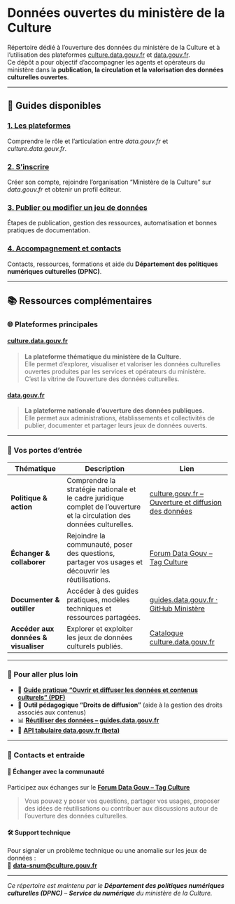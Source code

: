 # Données ouvertes du ministère de la Culture  

Répertoire dédié à l’ouverture des données du ministère de la Culture et à l’utilisation des plateformes [culture.data.gouv.fr](https://culture.data.gouv.fr) et [data.gouv.fr](https://www.data.gouv.fr).  
Ce dépôt a pour objectif d’accompagner les agents et opérateurs du ministère dans la **publication, la circulation et la valorisation des données culturelles ouvertes**.

---

## 📘 Guides disponibles  

### [1. Les plateformes](Guides/01_les_plateformes.md)  
Comprendre le rôle et l’articulation entre *data.gouv.fr* et *culture.data.gouv.fr*.  

### [2. S’inscrire](Guides/02_s_inscrire.md)  
Créer son compte, rejoindre l’organisation “Ministère de la Culture” sur *data.gouv.fr* et obtenir un profil éditeur.  

### [3. Publier ou modifier un jeu de données](Guides/03_publier_modifier.md)  
Étapes de publication, gestion des ressources, automatisation et bonnes pratiques de documentation.  

### [4. Accompagnement et contacts](Guides/04_accompagnement_contacts.md)  
Contacts, ressources, formations et aide du **Département des politiques numériques culturelles (DPNC)**.  

---

## 📚 Ressources complémentaires  

### 🌐 Plateformes principales  

#### [culture.data.gouv.fr](https://culture.data.gouv.fr)  
> **La plateforme thématique du ministère de la Culture.**  
> Elle permet d’explorer, visualiser et valoriser les données culturelles ouvertes produites par les services et opérateurs du ministère.  
> C’est la vitrine de l’ouverture des données culturelles.  

#### [data.gouv.fr](https://www.data.gouv.fr)  
> **La plateforme nationale d’ouverture des données publiques.**  
> Elle permet aux administrations, établissements et collectivités de publier, documenter et partager leurs jeux de données ouverts.  

---

### 🔑 Vos portes d’entrée  

| Thématique | Description | Lien |
|-------------|--------------|------|
| **Politique & action** | Comprendre la stratégie nationale et le cadre juridique complet de l’ouverture et la circulation des données culturelles. | [culture.gouv.fr – Ouverture et diffusion des données](https://www.culture.gouv.fr/Thematiques/Innovation-numerique/Ouverture-et-diffusion-des-donnees-et-contenus-culturels) |
| **Échanger & collaborer** | Rejoindre la communauté, poser des questions, partager vos usages et découvrir les réutilisations. | [Forum Data Gouv – Tag Culture](https://forum.data.gouv.fr/tag/culture) |
| **Documenter & outiller** | Accéder à des guides pratiques, modèles techniques et ressources partagées. | [guides.data.gouv.fr · GitHub Ministère](https://guides.data.gouv.fr) |
| **Accéder aux données & visualiser** | Explorer et exploiter les jeux de données culturels publiés. | [Catalogue culture.data.gouv.fr](https://culture.data.gouv.fr) |

---

### 🚀 Pour aller plus loin  

- 📘 **[Guide pratique “Ouvrir et diffuser les données et contenus culturels” (PDF)](https://www.culture.gouv.fr/content/download/...)**  
- 🧩 **Outil pédagogique “Droits de diffusion”** (aide à la gestion des droits associés aux contenus)  
- 📊 **[Réutiliser des données – guides.data.gouv.fr](https://guides.data.gouv.fr/reutiliser)**  
- 🧠 **[API tabulaire data.gouv.fr (beta)](https://apidatagouv.readthedocs.io)**  

---

### 💬 Contacts et entraide  

#### 📢 Échanger avec la communauté  
Participez aux échanges sur le **[Forum Data Gouv – Tag Culture](https://forum.data.gouv.fr/tag/culture)**  
> Vous pouvez y poser vos questions, partager vos usages, proposer des idées de réutilisations ou contribuer aux discussions autour de l’ouverture des données culturelles.  

#### 🛠 Support technique  
Pour signaler un problème technique ou une anomalie sur les jeux de données :  
📧 **data-snum@culture.gouv.fr**  

---

*Ce répertoire est maintenu par le **Département des politiques numériques culturelles (DPNC)** – **Service du numérique** du ministère de la Culture.*  
